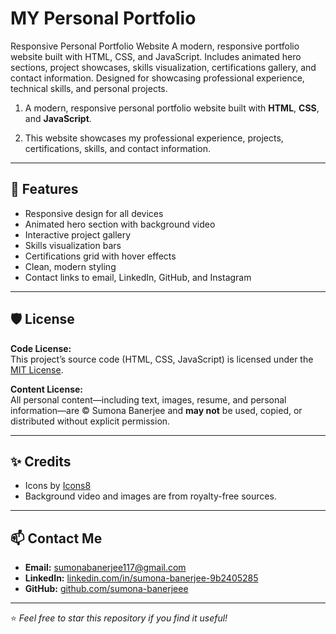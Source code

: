 # MY Personal Portfolio
Responsive Personal Portfolio Website  A modern, responsive portfolio website built with HTML, CSS, and JavaScript. Includes animated hero sections, project showcases, skills visualization, certifications gallery, and contact information. Designed for showcasing professional experience, technical skills, and personal projects.

1. A modern, responsive personal portfolio website built with **HTML**, **CSS**, and **JavaScript**.

2. This website showcases my professional experience, projects, certifications, skills, and contact information.

---

## 🌟 Features

- Responsive design for all devices
- Animated hero section with background video
- Interactive project gallery
- Skills visualization bars
- Certifications grid with hover effects
- Clean, modern styling
- Contact links to email, LinkedIn, GitHub, and Instagram

---


## 🛡️ License

**Code License:**  
This project’s source code (HTML, CSS, JavaScript) is licensed under the [MIT License](LICENSE).

**Content License:**  
All personal content—including text, images, resume, and personal information—are © Sumona Banerjee and **may not** be used, copied, or distributed without explicit permission.

---



## ✨ Credits

- Icons by [Icons8](https://icons8.com/)
- Background video and images are from royalty-free sources.

---

## 📫 Contact Me

- **Email:** [sumonabanerjee117@gmail.com](mailto:sumonabanerjee117@gmail.com)
- **LinkedIn:** [linkedin.com/in/sumona-banerjee-9b2405285](https://www.linkedin.com/in/sumona-banerjee-9b2405285)
- **GitHub:** [github.com/sumona-banerjeee](https://github.com/sumona-banerjeee)

---

⭐️ *Feel free to star this repository if you find it useful!*
